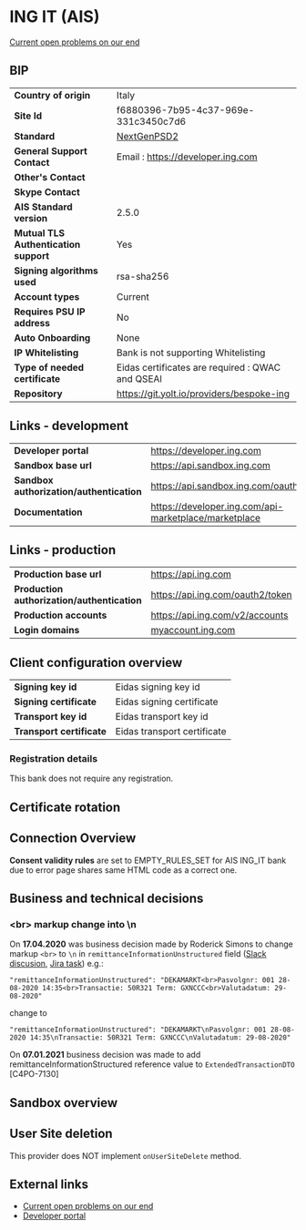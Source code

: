 # ING IT (AIS)
[Current open problems on our end][1]


## BIP 

|                                                  |                                                             |
|--------------------------------------------------|-------------------------------------------------------------|
| **Country of origin**                            | Italy                                                       |
| **Site Id**                                      | f6880396-7b95-4c37-969e-331c3450c7d6                        |
| **Standard**                                     | [NextGenPSD2][3]                                            |
| **General Support Contact**                      | Email : https://developer.ing.com                             |
| **Other's Contact**                              |                                                             |
| **Skype Contact**                                |                                                             |
| **AIS Standard version**                         | 2.5.0                                                       |
| **Mutual TLS Authentication support**            | Yes                                                         |
| **Signing algorithms used**                      | rsa-sha256                                                  |
| **Account types**                                | Current                                                     |
| **Requires PSU IP address**                      | No                                                          |
| **Auto Onboarding**                              | None                                                        |
| **IP Whitelisting**                              | Bank is not supporting Whitelisting                         |
| **Type of needed certificate**                   | Eidas certificates are required : QWAC and QSEAl            |
| **Repository**                                   | https://git.yolt.io/providers/bespoke-ing                   |
                                                   
## Links - development                             
                                                   
|                                                  |                                                             |
|--------------------------------------------------|-------------------------------------------------------------|
| **Developer portal**                             | https://developer.ing.com                                   |
| **Sandbox base url**                             | https://api.sandbox.ing.com                                 |
| **Sandbox authorization/authentication**         | https://api.sandbox.ing.com/oauth2/token                    |
| **Documentation**                                | https://developer.ing.com/api-marketplace/marketplace       |
                                                   
## Links - production                              
                                                   
|                                                  |                                                             |
|--------------------------------------------------|-------------------------------------------------------------|
| **Production base url**                          | https://api.ing.com                                         |
| **Production authorization/authentication**      | https://api.ing.com/oauth2/token                            |
| **Production accounts**                          | https://api.ing.com/v2/accounts                             |
| **Login domains**                                | [myaccount.ing.com](myaccount.ing.com)                      |
                                                   
## Client configuration overview                   
                                                   
|                                                  |                                                             |
|--------------------------------------------------|-------------------------------------------------------------|
| **Signing key id**                               | Eidas signing key id                                        |
| **Signing certificate**                          | Eidas signing certificate                                   |
| **Transport key id**                             | Eidas transport key id                                      |
| **Transport certificate**                        | Eidas transport certificate                                 |

### Registration details
This bank does not require any registration.

## Certificate rotation 


## Connection Overview 

**Consent validity rules** are set to EMPTY_RULES_SET for AIS ING_IT bank due to error page shares 
same HTML code as a correct one.

## Business and technical decisions

### \<br\> markup change into \\n

On **17.04.2020** was business decision made by Roderick Simons to change markup `<br>` to `\n` 
in `remittanceInformationUnstructured` field ([Slack discusion][4], [Jira task][5]) e.g.:
 
```json5
"remittanceInformationUnstructured": "DEKAMARKT<br>Pasvolgnr: 001 28-08-2020 14:35<br>Transactie: 50R321 Term: GXNCCC<br>Valutadatum: 29-08-2020"
```
change to 
```json5
"remittanceInformationUnstructured": "DEKAMARKT\nPasvolgnr: 001 28-08-2020 14:35\nTransactie: 50R321 Term: GXNCCC\nValutadatum: 29-08-2020"
```

On **07.01.2021** business decision was made to add remittanceInformationStructured reference value to `ExtendedTransactionDTO` [C4PO-7130]

## Sandbox overview

## User Site deletion
This provider does NOT implement `onUserSiteDelete` method. 
  
## External links
* [Current open problems on our end][1]
* [Developer portal][2]
 
[1]: <https://yolt.atlassian.net/issues/?jql=project%20%3D%20%22C4PO%22%20AND%20component%20%3D%20ING_IT%20AND%20status%20!%3D%20Done%20AND%20Resolution%20%3D%20Unresolved%20ORDER%20BY%20status>
[2]: <https://developer.ing.com/openbanking/>
[3]: <https://www.berlin-group.org/>
[4]: <https://lovebirdteam.slack.com/archives/C3DKLAG6Q/p1587119604118000?thread_ts=1586791799.095100&cid=C3DKLAG6Q>
[5]: <https://yolt.atlassian.net/browse/C4PO-3729>
